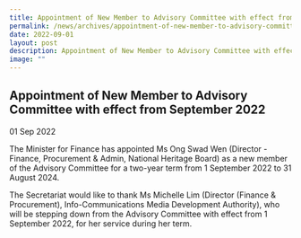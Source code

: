 ```yaml
---
title: Appointment of New Member to Advisory Committee with effect from September 2022
permalink: /news/archives/appointment-of-new-member-to-advisory-committee-with-effect-from-september-2022/
date: 2022-09-01
layout: post
description: Appointment of New Member to Advisory Committee with effect from September 2022
image: ""
---
```

Appointment of New Member to Advisory Committee with effect from September 2022
-------------------------------------------------------------------------------

01 Sep 2022

The Minister for Finance has appointed Ms Ong Swad Wen (Director - Finance, Procurement & Admin, National Heritage Board) as a new member of the Advisory Committee for a two-year term from 1 September 2022 to 31 August 2024.

The Secretariat would like to thank Ms Michelle Lim (Director (Finance & Procurement), Info-Communications Media Development Authority), who will be stepping down from the Advisory Committee with effect from 1 September 2022, for her service during her term.